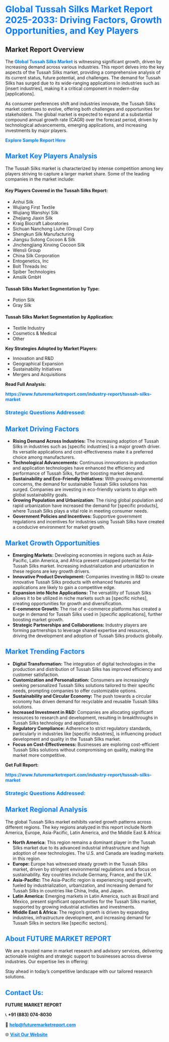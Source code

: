 <h1 style="color: #007BFF;">Global Tussah Silks Market Report 2025-2033: Driving Factors, Growth Opportunities, and Key Players</h1>

<section id="overview">
<h2>Market Report Overview</h2>
<p>The <a href="https://www.futuremarketreport.com/industry-report/tussah-silks-market" style="color: #007BFF; text-decoration: none;"><strong>Global Tussah Silks Market</strong></a> is witnessing significant growth, driven by increasing demand across various industries. This report delves into the key aspects of the Tussah Silks market, providing a comprehensive analysis of its current status, future potential, and challenges. The demand for Tussah Silks has surged due to its wide-ranging applications in industries such as [insert industries], making it a critical component in modern-day [applications].</p>
<p>As consumer preferences shift and industries innovate, the Tussah Silks market continues to evolve, offering both challenges and opportunities for stakeholders. The global market is expected to expand at a substantial compound annual growth rate (CAGR) over the forecast period, driven by technological advancements, emerging applications, and increasing investments by major players.</p>
</section>

<section id="overview">
<p><a href="https://www.futuremarketreport.com/request-sample/reportId=102456" style="color: #007BFF; text-decoration: none;"><strong>Explore Sample Report Here</strong></a></p>
</section>

<section id="key-players">
<h2 style="color: #007BFF;">Market Key Players Analysis</h2>
<p>The Tussah Silks market is characterized by intense competition among key players striving to capture a larger market share. Some of the leading companies in the market include:</p>
<h4>Key Players Covered in the Tussah Silks Report:</h4>
<ul><li>Anhui Silk</li><li>Wujiang First Textile</li><li>Wujiang Wanshiyi Silk</li><li>Zhejiang Jiaxin Silk</li><li>Kraig Biocraft Laboratories</li><li>Sichuan Nanchong Liuhe (Group) Corp</li><li>Shengkun Silk Manufacturing</li><li>Jiangsu Sutong Cocoon &amp; Silk</li><li>Jinchengjiang Xinxing Cocoon Silk</li><li>Wensli Group</li><li>China Silk Corporation</li><li>Entogenetics, Inc</li><li>Bolt Threads Inc</li><li>Spiber Technologies</li><li>Amsilk GmbH</li></ul>
<h4>Tussah Silks Market Segmentation by Type:</h4>
<ul><li>Potion Silk</li><li>Gray Silk</li></ul>

<h4>Tussah Silks Market Segmentation by Application:</h4>
<ul><li>Textile Industry</li><li>Cosmetics &amp; Medical</li><li>Other</li></ul>
<p><strong>Key Strategies Adopted by Market Players:</strong></p>
<ul>
<li>Innovation and R&D</li>
<li>Geographical Expansion</li>
<li>Sustainability Initiatives</li>
<li>Mergers and Acquisitions</li>
</ul>
</section>

<section>
<p><strong>Read Full Analysis: </strong></p><a href="https://www.futuremarketreport.com/industry-report/tussah-silks-market" style="color: #007BFF; text-decoration: none;"><strong>https://www.futuremarketreport.com/industry-report/tussah-silks-market</strong></a>
<h3 style="color: #007BFF;">Strategic Questions Addressed:</h3>
</section>

<section id="driving-factors">
<h2 style="color: #007BFF;">Market Driving Factors</h2>
<ul>
<li><strong>Rising Demand Across Industries:</strong> The increasing adoption of Tussah Silks in industries such as [specific industries] is a major growth driver. Its versatile applications and cost-effectiveness make it a preferred choice among manufacturers.</li>
<li><strong>Technological Advancements:</strong> Continuous innovations in production and application technologies have enhanced the efficiency and performance of Tussah Silks, further boosting market demand.</li>
<li><strong>Sustainability and Eco-Friendly Initiatives:</strong> With growing environmental concerns, the demand for sustainable Tussah Silks solutions has surged. Companies are investing in eco-friendly variants to align with global sustainability goals.</li>
<li><strong>Growing Population and Urbanization:</strong> The rising global population and rapid urbanization have increased the demand for [specific products], where Tussah Silks plays a vital role in meeting consumer needs.</li>
<li><strong>Government Policies and Incentives:</strong> Supportive government regulations and incentives for industries using Tussah Silks have created a conducive environment for market growth.</li>
</ul>
</section>

<section id="growth-opportunities">
<h2 style="color: #007BFF;">Market Growth Opportunities</h2>
<ul>
<li><strong>Emerging Markets:</strong> Developing economies in regions such as Asia-Pacific, Latin America, and Africa present untapped potential for the Tussah Silks market. Increasing industrialization and urbanization in these regions are key growth drivers.</li>
<li><strong>Innovative Product Development:</strong> Companies investing in R&D to create innovative Tussah Silks products with enhanced features and applications are likely to gain a competitive edge.</li>
<li><strong>Expansion into Niche Applications:</strong> The versatility of Tussah Silks allows it to be utilized in niche markets such as [specific niches], creating opportunities for growth and diversification.</li>
<li><strong>E-commerce Growth:</strong> The rise of e-commerce platforms has created a surge in demand for Tussah Silks used in [specific applications], further boosting market growth.</li>
<li><strong>Strategic Partnerships and Collaborations:</strong> Industry players are forming partnerships to leverage shared expertise and resources, driving the development and adoption of Tussah Silks products globally.</li>
</ul>
</section>

<section id="trending-factors">
<h2 style="color: #007BFF;">Market Trending Factors</h2>
<ul>
<li><strong>Digital Transformation:</strong> The integration of digital technologies in the production and distribution of Tussah Silks has improved efficiency and customer satisfaction.</li>
<li><strong>Customization and Personalization:</strong> Consumers are increasingly seeking personalized Tussah Silks solutions tailored to their specific needs, prompting companies to offer customizable options.</li>
<li><strong>Sustainability and Circular Economy:</strong> The push towards a circular economy has driven demand for recyclable and reusable Tussah Silks solutions.</li>
<li><strong>Increased Investment in R&D:</strong> Companies are allocating significant resources to research and development, resulting in breakthroughs in Tussah Silks technology and applications.</li>
<li><strong>Regulatory Compliance:</strong> Adherence to strict regulatory standards, particularly in industries like [specific industries], is influencing product development and quality in the Tussah Silks market.</li>
<li><strong>Focus on Cost-Effectiveness:</strong> Businesses are exploring cost-efficient Tussah Silks solutions without compromising on quality, making the market more competitive.</li>
</ul>
</section>

<section>
<p><strong>Get Full Report: </strong></p><a href="https://www.futuremarketreport.com/industry-report/tussah-silks-market" style="color: #007BFF; text-decoration: none;"><strong>https://www.futuremarketreport.com/industry-report/tussah-silks-market</strong></a>
<h3 style="color: #007BFF;">Strategic Questions Addressed:</h3>
</section>


<section id="regional-analysis">
<h2 style="color: #007BFF;">Market Regional Analysis</h2>
<p>The global Tussah Silks market exhibits varied growth patterns across different regions. The key regions analyzed in this report include North America, Europe, Asia-Pacific, Latin America, and the Middle East & Africa:</p>
<ul>
<li><strong>North America:</strong> This region remains a dominant player in the Tussah Silks market due to its advanced industrial infrastructure and high adoption of new technologies. The U.S. and Canada are leading markets in this region.</li>
<li><strong>Europe:</strong> Europe has witnessed steady growth in the Tussah Silks market, driven by stringent environmental regulations and a focus on sustainability. Key countries include Germany, France, and the U.K.</li>
<li><strong>Asia-Pacific:</strong> The Asia-Pacific region is experiencing rapid growth, fueled by industrialization, urbanization, and increasing demand for Tussah Silks in countries like China, India, and Japan.</li>
<li><strong>Latin America:</strong> Emerging markets in Latin America, such as Brazil and Mexico, present significant opportunities for the Tussah Silks market, supported by growing industrial activities and investments.</li>
<li><strong>Middle East & Africa:</strong> The region’s growth is driven by expanding industries, infrastructure development, and increasing demand for Tussah Silks in sectors like [specific sectors].</li>
</ul>
</section>

<footer>
<h2 style="color: #007BFF;">About FUTURE MARKET REPORT</h2>
<p>We are a trusted name in market research and advisory services, delivering actionable insights and strategic support to businesses across diverse industries. Our expertise lies in offering:</p>

<p>Stay ahead in today’s competitive landscape with our tailored research solutions.</p>

<h2 style="color: #007BFF;">Contact Us:</h2>
<p><strong>FUTURE MARKET REPORT</strong></p>
<p>📞 <strong>+91 (883) 074-8030</strong></p>
<p>📧 <strong><a href="mailto:help@futuremarketreport.com" style="color: #007BFF;">help@futuremarketreport.com</a></strong></p>
<p>🌐 <strong><a href="https://www.futuremarketreport.com/" style="color: #007BFF;">Visit Our Website</a></strong></p>
</footer>